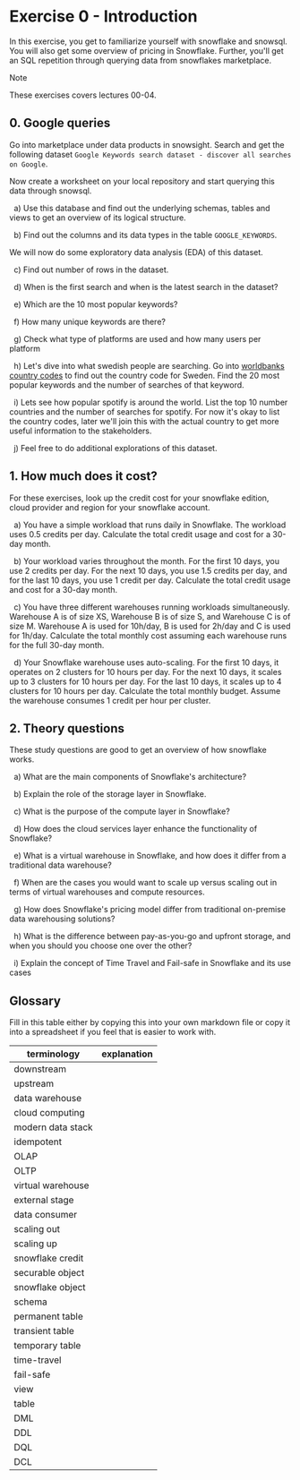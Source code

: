# Exercise 0 - Introduction

In this exercise, you get to familiarize yourself with snowflake and snowsql. You will also get some overview of pricing in Snowflake. Further, you'll get an SQL repetition through querying data from snowflakes marketplace.

> [!NOTE]
> These exercises covers lectures 00-04.

## 0. Google queries

Go into marketplace under data products in snowsight. Search and get the following dataset `Google Keywords search dataset - discover all searches on Google`.

Now create a worksheet on your local repository and start querying this data through snowsql.

&nbsp; a) Use this database and find out the underlying schemas, tables and views to get an overview of its logical structure.

&nbsp; b) Find out the columns and its data types in the table `GOOGLE_KEYWORDS`.

We will now do some exploratory data analysis (EDA) of this dataset.

&nbsp; c) Find out number of rows in the dataset.

&nbsp; d) When is the first search and when is the latest search in the dataset?

&nbsp; e) Which are the 10 most popular keywords?

&nbsp; f) How many unique keywords are there?

&nbsp; g) Check what type of platforms are used and how many users per platform

&nbsp; h) Let's dive into what swedish people are searching. Go into [worldbanks country codes](https://wits.worldbank.org/wits/wits/witshelp/content/codes/country_codes.htm) to find out the country code for Sweden. Find the 20 most popular keywords and the number of searches of that keyword.

&nbsp; i) Lets see how popular spotify is around the world. List the top 10 number countries and the number of searches for spotify. For now it's okay to list the country codes, later we'll join this with the actual country to get more useful information to the stakeholders.

&nbsp; j) Feel free to do additional explorations of this dataset.

## 1. How much does it cost?

For these exercises, look up the credit cost for your snowflake edition, cloud provider and region for your snowflake account.

&nbsp; a) You have a simple workload that runs daily in Snowflake. The workload uses 0.5 credits per day. Calculate the total credit usage and cost for a 30-day month.

&nbsp; b) Your workload varies throughout the month. For the first 10 days, you use 2 credits per day. For the next 10 days, you use 1.5 credits per day, and for the last 10 days, you use 1 credit per day. Calculate the total credit usage and cost for a 30-day month.

&nbsp; c) You have three different warehouses running workloads simultaneously. Warehouse A is of size XS, Warehouse B is of size S, and Warehouse C is of size M. Warehouse A is used for 10h/day, B is used for 2h/day and C is used for 1h/day. Calculate the total monthly cost assuming each warehouse runs for the full 30-day month.

&nbsp; d) Your Snowflake warehouse uses auto-scaling. For the first 10 days, it operates on 2 clusters for 10 hours per day. For the next 10 days, it scales up to 3 clusters for 10 hours per day. For the last 10 days, it scales up to 4 clusters for 10 hours per day. Calculate the total monthly budget. Assume the warehouse consumes 1 credit per hour per cluster.

## 2. Theory questions

These study questions are good to get an overview of how snowflake works.

&nbsp; a) What are the main components of Snowflake's architecture?

&nbsp; b) Explain the role of the storage layer in Snowflake.

&nbsp; c) What is the purpose of the compute layer in Snowflake?

&nbsp; d) How does the cloud services layer enhance the functionality of Snowflake?

&nbsp; e) What is a virtual warehouse in Snowflake, and how does it differ from a traditional data warehouse?

&nbsp; f) When are the cases you would want to scale up versus scaling out in terms of virtual warehouses and compute resources.

&nbsp; g) How does Snowflake's pricing model differ from traditional on-premise data warehousing solutions?

&nbsp; h) What is the difference between pay-as-you-go and upfront storage, and when you should you choose one over the other?

&nbsp; i) Explain the concept of Time Travel and Fail-safe in Snowflake and its use cases

## Glossary

Fill in this table either by copying this into your own markdown file or copy it into a spreadsheet if you feel that is easier to work with.

| terminology       | explanation |
| ----------------- | ----------- |
| downstream        |             |
| upstream          |             |
| data warehouse    |             |
| cloud computing   |             |
| modern data stack |             |
| idempotent        |             |
| OLAP              |             |
| OLTP              |             |
| virtual warehouse |             |
| external stage    |             |
| data consumer     |             |
| scaling out       |             |
| scaling up        |             |
| snowflake credit  |             |
| securable object  |             |
| snowflake object  |             |
| schema            |             |
| permanent table   |             |
| transient table   |             |
| temporary table   |             |
| time-travel       |             |
| fail-safe         |             |
| view              |             |
| table             |             |
| DML               |             |
| DDL               |             |
| DQL               |             |
| DCL               |             |
